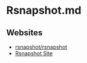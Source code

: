 # Rsnapshot.md

## Websites

* [rsnapshot/rsnapshot](https://github.com/rsnapshot/rsnapshot)
* [Rsnapshot Site](https://rsnapshot.org/)
